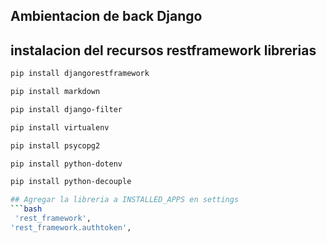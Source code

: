 ## Ambientacion de back Django
## instalacion del recursos restframework librerias
```bash
pip install djangorestframework
```
```bash
pip install markdown
```
```bash
pip install django-filter  
```
```bash
pip install virtualenv
```
```bash
pip install psycopg2
```
```bash
pip install python-dotenv
```
```bash
pip install python-decouple

## Agregar la libreria a INSTALLED_APPS en settings
```bash
 'rest_framework',
'rest_framework.authtoken',